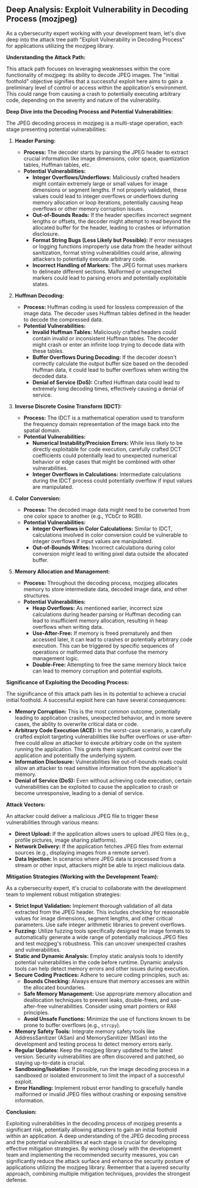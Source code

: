 ## Deep Analysis: Exploit Vulnerability in Decoding Process (mozjpeg)

As a cybersecurity expert working with your development team, let's dive deep into the attack tree path "Exploit Vulnerability in Decoding Process" for applications utilizing the mozjpeg library.

**Understanding the Attack Path:**

This attack path focuses on leveraging weaknesses within the core functionality of mozjpeg: its ability to decode JPEG images. The "initial foothold" objective signifies that a successful exploit here aims to gain a preliminary level of control or access within the application's environment. This could range from causing a crash to potentially executing arbitrary code, depending on the severity and nature of the vulnerability.

**Deep Dive into the Decoding Process and Potential Vulnerabilities:**

The JPEG decoding process in mozjpeg is a multi-stage operation, each stage presenting potential vulnerabilities:

1. **Header Parsing:**
    * **Process:**  The decoder starts by parsing the JPEG header to extract crucial information like image dimensions, color space, quantization tables, Huffman tables, etc.
    * **Potential Vulnerabilities:**
        * **Integer Overflows/Underflows:**  Maliciously crafted headers might contain extremely large or small values for image dimensions or segment lengths. If not properly validated, these values could lead to integer overflows or underflows during memory allocation or loop iterations, potentially causing heap overflows or other memory corruption issues.
        * **Out-of-Bounds Reads:**  If the header specifies incorrect segment lengths or offsets, the decoder might attempt to read beyond the allocated buffer for the header, leading to crashes or information disclosure.
        * **Format String Bugs (Less Likely but Possible):**  If error messages or logging functions improperly use data from the header without sanitization, format string vulnerabilities could arise, allowing attackers to potentially execute arbitrary code.
        * **Incorrect Handling of Markers:**  The JPEG format uses markers to delineate different sections. Malformed or unexpected markers could lead to parsing errors and potentially exploitable states.

2. **Huffman Decoding:**
    * **Process:**  Huffman coding is used for lossless compression of the image data. The decoder uses Huffman tables defined in the header to decode the compressed data.
    * **Potential Vulnerabilities:**
        * **Invalid Huffman Tables:**  Maliciously crafted headers could contain invalid or inconsistent Huffman tables. The decoder might crash or enter an infinite loop trying to decode data with these tables.
        * **Buffer Overflows During Decoding:**  If the decoder doesn't correctly calculate the output buffer size based on the decoded Huffman data, it could lead to buffer overflows when writing the decoded data.
        * **Denial of Service (DoS):**  Crafted Huffman data could lead to extremely long decoding times, effectively causing a denial of service.

3. **Inverse Discrete Cosine Transform (IDCT):**
    * **Process:**  The IDCT is a mathematical operation used to transform the frequency domain representation of the image back into the spatial domain.
    * **Potential Vulnerabilities:**
        * **Numerical Instability/Precision Errors:**  While less likely to be directly exploitable for code execution, carefully crafted DCT coefficients could potentially lead to unexpected numerical behavior or edge cases that might be combined with other vulnerabilities.
        * **Integer Overflows in Calculations:**  Intermediate calculations during the IDCT process could potentially overflow if input values are manipulated.

4. **Color Conversion:**
    * **Process:**  The decoded image data might need to be converted from one color space to another (e.g., YCbCr to RGB).
    * **Potential Vulnerabilities:**
        * **Integer Overflows in Color Calculations:**  Similar to IDCT, calculations involved in color conversion could be vulnerable to integer overflows if input values are manipulated.
        * **Out-of-Bounds Writes:**  Incorrect calculations during color conversion might lead to writing pixel data outside the allocated buffer.

5. **Memory Allocation and Management:**
    * **Process:**  Throughout the decoding process, mozjpeg allocates memory to store intermediate data, decoded image data, and other structures.
    * **Potential Vulnerabilities:**
        * **Heap Overflows:**  As mentioned earlier, incorrect size calculations during header parsing or Huffman decoding can lead to insufficient memory allocation, resulting in heap overflows when writing data.
        * **Use-After-Free:**  If memory is freed prematurely and then accessed later, it can lead to crashes or potentially arbitrary code execution. This can be triggered by specific sequences of operations or malformed data that confuse the memory management logic.
        * **Double-Free:**  Attempting to free the same memory block twice can lead to memory corruption and potential exploits.

**Significance of Exploiting the Decoding Process:**

The significance of this attack path lies in its potential to achieve a crucial initial foothold. A successful exploit here can have several consequences:

* **Memory Corruption:** This is the most common outcome, potentially leading to application crashes, unexpected behavior, and in more severe cases, the ability to overwrite critical data or code.
* **Arbitrary Code Execution (ACE):**  In the worst-case scenario, a carefully crafted exploit targeting vulnerabilities like buffer overflows or use-after-free could allow an attacker to execute arbitrary code on the system running the application. This grants them significant control over the application and potentially the underlying system.
* **Information Disclosure:**  Vulnerabilities like out-of-bounds reads could allow an attacker to read sensitive information from the application's memory.
* **Denial of Service (DoS):**  Even without achieving code execution, certain vulnerabilities can be exploited to cause the application to crash or become unresponsive, leading to a denial of service.

**Attack Vectors:**

An attacker could deliver a malicious JPEG file to trigger these vulnerabilities through various means:

* **Direct Upload:**  If the application allows users to upload JPEG files (e.g., profile pictures, image sharing platforms).
* **Network Delivery:**  If the application fetches JPEG files from external sources (e.g., displaying images from a remote server).
* **Data Injection:**  In scenarios where JPEG data is processed from a stream or other input, attackers might be able to inject malicious data.

**Mitigation Strategies (Working with the Development Team):**

As a cybersecurity expert, it's crucial to collaborate with the development team to implement robust mitigation strategies:

* **Strict Input Validation:** Implement thorough validation of all data extracted from the JPEG header. This includes checking for reasonable values for image dimensions, segment lengths, and other critical parameters. Use safe integer arithmetic libraries to prevent overflows.
* **Fuzzing:**  Utilize fuzzing tools specifically designed for image formats to automatically generate a wide range of potentially malicious JPEG files and test mozjpeg's robustness. This can uncover unexpected crashes and vulnerabilities.
* **Static and Dynamic Analysis:** Employ static analysis tools to identify potential vulnerabilities in the code before runtime. Dynamic analysis tools can help detect memory errors and other issues during execution.
* **Secure Coding Practices:**  Adhere to secure coding principles, such as:
    * **Bounds Checking:**  Always ensure that memory accesses are within the allocated boundaries.
    * **Safe Memory Management:**  Use appropriate memory allocation and deallocation techniques to prevent leaks, double-frees, and use-after-free vulnerabilities. Consider using smart pointers or RAII principles.
    * **Avoid Unsafe Functions:**  Minimize the use of functions known to be prone to buffer overflows (e.g., `strcpy`).
* **Memory Safety Tools:**  Integrate memory safety tools like AddressSanitizer (ASan) and MemorySanitizer (MSan) into the development and testing process to detect memory errors early.
* **Regular Updates:**  Keep the mozjpeg library updated to the latest version. Security vulnerabilities are often discovered and patched, so staying up-to-date is crucial.
* **Sandboxing/Isolation:**  If possible, run the image decoding process in a sandboxed or isolated environment to limit the impact of a successful exploit.
* **Error Handling:** Implement robust error handling to gracefully handle malformed or invalid JPEG files without crashing or exposing sensitive information.

**Conclusion:**

Exploiting vulnerabilities in the decoding process of mozjpeg presents a significant risk, potentially allowing attackers to gain an initial foothold within an application. A deep understanding of the JPEG decoding process and the potential vulnerabilities at each stage is crucial for developing effective mitigation strategies. By working closely with the development team and implementing the recommended security measures, you can significantly reduce the attack surface and enhance the security posture of applications utilizing the mozjpeg library. Remember that a layered security approach, combining multiple mitigation techniques, provides the strongest defense.
